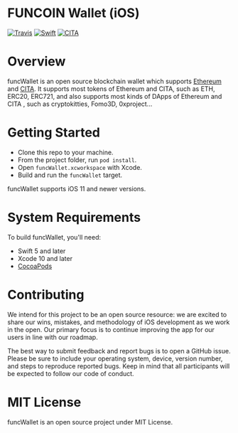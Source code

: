 # FUNCOIN Wallet (iOS)

[![Travis](https://travis-ci.com/cryptape/funcWallet-ios.svg?branch=develop)](https://travis-ci.com/cryptape/funcWallet-ios)
[![Swift](https://img.shields.io/badge/Swift-5.0-orange.svg?style=flat)](https://developer.apple.com/swift/)
[![CITA](https://img.shields.io/badge/made%20for-CITA-blue.svg)](https://www.citahub.com)

Overview
===============

funcWallet is an open source blockchain wallet which supports [Ethereum](https://www.ethereum.org/) and [CITA](https://github.com/cryptape/cita). It supports most tokens of Ethereum and CITA, such as ETH, ERC20, ERC721, and also supports most kinds of DApps of Ethereum and CITA , such as cryptokitties, Fomo3D, 0xproject...

Getting Started
===============

* Clone this repo to your machine.
* From the project folder, run `pod install`.
* Open `funcWallet.xcworkspace` with Xcode.
* Build and run the `funcWallet` target.

funcWallet supports iOS 11 and newer versions.

System Requirements
===================

To build funcWallet, you'll need:

* Swift 5 and later
* Xcode 10 and later
* [CocoaPods](https://cocoapods.org)

Contributing
============

We intend for this project to be an open source resource: we are excited to
share our wins, mistakes, and methodology of iOS development as we work
in the open. Our primary focus is to continue improving the app for our users in
line with our roadmap.

The best way to submit feedback and report bugs is to open a GitHub issue.
Please be sure to include your operating system, device, version number, and
steps to reproduce reported bugs. Keep in mind that all participants will be
expected to follow our code of conduct.

MIT License
===========

funcWallet is an open source project under MIT License.
